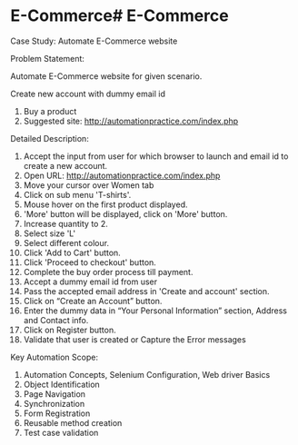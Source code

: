 # E-Commerce# E-Commerce
Case Study: Automate E-Commerce website

Problem Statement:  

Automate E-Commerce website for given scenario.

Create new account with dummy email id
 1. Buy a product
 2. Suggested site: http://automationpractice.com/index.php

Detailed Description:
1.	Accept the input from user for which browser to launch and email id to create a new account.
2.	Open URL: http://automationpractice.com/index.php
3.	Move your cursor over Women tab
4.	Click on sub menu 'T-shirts'.
1.	Mouse hover on the first product displayed.
2.	'More' button will be displayed, click on 'More' button.
3.	Increase quantity to 2.
4.	Select size 'L'
5.	Select different colour.
6.	Click 'Add to Cart' button.
7.	Click 'Proceed to checkout' button.
8.	Complete the buy order process till payment.
9.	Accept a dummy email id from user
10.	Pass the accepted email address in 'Create and account' section.
11.	Click on “Create an Account” button.
12.	Enter the dummy data in “Your Personal Information” section, Address and Contact info.
13.	Click on Register button.
14.	Validate that user is created or Capture the Error messages



Key Automation Scope:
1.	Automation Concepts, Selenium Configuration, Web driver Basics
2.	Object Identification
3.	Page Navigation
4.	Synchronization
5.	Form Registration
6.	Reusable method creation
7.	Test case validation
